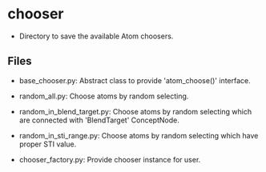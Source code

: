# chooser
* Directory to save the available Atom choosers.

## Files
* base_chooser.py: Abstract class to provide 'atom_choose()' interface.
* random_all.py: Choose atoms by random selecting.
* random_in_blend_target.py: Choose atoms by random selecting which 
  are connected with 'BlendTarget' ConceptNode. 
* random_in_sti_range.py: Choose atoms by random selecting which 
  have proper STI value. 

* chooser_factory.py: Provide chooser instance for user.